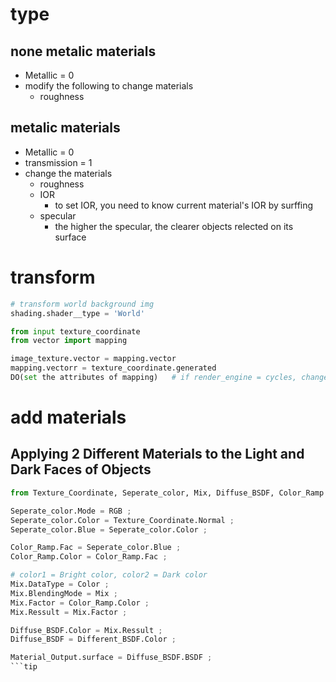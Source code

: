 # type
## none metalic materials
- Metallic = 0
- modify the following to change materials
	- roughness

## metalic materials
- Metallic = 0
- transmission = 1
- change the materials
	- roughness
	- IOR
		- to set IOR, you need to know current material's IOR by surffing 
	- specular
		- the higher the specular, the clearer objects relected on its surface

# transform
```python
# transform world background img
shading.shader__type = 'World'

from input texture_coordinate
from vector import mapping

image_texture.vector = mapping.vector
mapping.vectorr = texture_coordinate.generated
DO(set the attributes of mapping)	# if render_engine = cycles, change mapping.rotation() will change directon of shadows
```

# add materials
## Applying 2 Different Materials to the Light and Dark Faces of Objects
```python
from Texture_Coordinate, Seperate_color, Mix, Diffuse_BSDF, Color_Ramp import *

Seperate_color.Mode = RGB ;
Seperate_color.Color = Texture_Coordinate.Normal ;
Seperate_color.Blue = Seperate_color.Color ;

Color_Ramp.Fac = Seperate_color.Blue ;
Color_Ramp.Color = Color_Ramp.Fac ;

# color1 = Bright color, color2 = Dark color
Mix.DataType = Color ;
Mix.BlendingMode = Mix ; 
Mix.Factor = Color_Ramp.Color ;
Mix.Ressult = Mix.Factor ;

Diffuse_BSDF.Color = Mix.Ressult ;
Diffuse_BSDF = Different_BSDF.Color ;

Material_Output.surface = Diffuse_BSDF.BSDF ;
```tip
